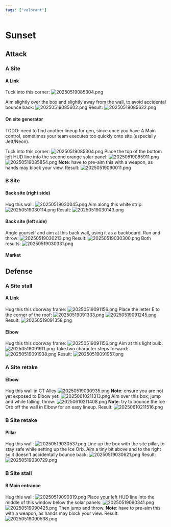 ```yaml
---
tags: ["valorant"]
---
```


# Sunset

## Attack

### A Site

#### A Link

Tuck into this corner:
![20250519085304.png](/screenshots/20250519085304.png)

Aim slightly over the box and slightly away from the wall, to avoid accidental bounce back:
![20250519085602.png](/screenshots/20250519085602.png)
Result:
![20250519085622.png](/screenshots/20250519085622.png)

#### On site generator

TODO: need to find another lineup for gen, since once you have A Main control, sometimes your team executes too quickly onto site (especially Jett/Neon).

Tuck into this corner:
![20250519085304.png](/screenshots/20250519085304.png)
Place the top of the bottom left HUD line into the second orange solar panel:
![20250519085911.png](/screenshots/20250519085911.png)
![20250519085854.png](/screenshots/20250519085854.png)
**Note**: have to pre-aim this with a weapon, as hands may block your view.
Result:
![20250519090011.png](/screenshots/20250519090011.png)

### B Site

#### Back site (right side)

Hug this wall:
![20250519030045.png](/screenshots/20250519030045.png)
Aim along this white strip:
![20250519030114.png](/screenshots/20250519030114.png)
Result:
![20250519030143.png](/screenshots/20250519030143.png)

#### Back site (left side)

Angle yourself and aim at this back wall, using it as a backboard. Run and throw:
![20250519030213.png](/screenshots/20250519030213.png)
Result:
![20250519030300.png](/screenshots/20250519030300.png)
Both results:
![20250519030331.png](/screenshots/20250519030331.png)

#### Market

## Defense

### A Site stall

#### A Link

Hug this this doorway frame:
![20250519091156.png](/screenshots/20250519091156.png)
Place the letter E to the corner of the roof:
![20250519091333.png](/screenshots/20250519091333.png)
![20250519091245.png](/screenshots/20250519091245.png)
Result:
![20250519091358.png](/screenshots/20250519091358.png)

#### Elbow

Hug this this doorway frame:
![20250519091156.png](/screenshots/20250519091156.png)
Aim at this light bulb:
![20250519091911.png](/screenshots/20250519091911.png)
Take two character steps forward:
![20250519091938.png](/screenshots/20250519091938.png)
Result:
![20250519091957.png](/screenshots/20250519091957.png)

### A Site retake

#### Elbow

Hug this wall in CT Alley
![20250519030935.png](/screenshots/20250519030935.png)
**Note**: ensure you are not yet exposed to Elbow yet:
![20250610211313.png](/screenshots/20250610211313.png)
Aim over this box; jump and while falling, throw:
![20250610211408.png](/screenshots/20250610211408.png)
**Note**: try to bounce the Ice Orb off the wall in Elbow for an easy lineup.
Result:
![20250610211516.png](/screenshots/20250610211516.png)

### B Site retake

#### Pillar

Hug this wall:
![20250519030537.png](/screenshots/20250519030537.png)
Line up the box with the site pillar, to stay safe while setting up the Ice Orb. Aim a tiny bit above and to the right so it doesn't accidentally bounce back:
![20250519030621.png](/screenshots/20250519030621.png)
Result:
![20250519030729.png](/screenshots/20250519030729.png)

### B Site stall

#### B Main entrance

Hug this wall:
![20250519090319.png](/screenshots/20250519090319.png)
Place your left HUD line into the middle of this window below the solar panels:
![20250519090341.png](/screenshots/20250519090341.png)
![20250519090425.png](/screenshots/20250519090425.png)
Then jump and throw.
**Note**: have to pre-aim this with a weapon, as hands may block your view.
Result:
![20250519090538.png](/screenshots/20250519090538.png)
